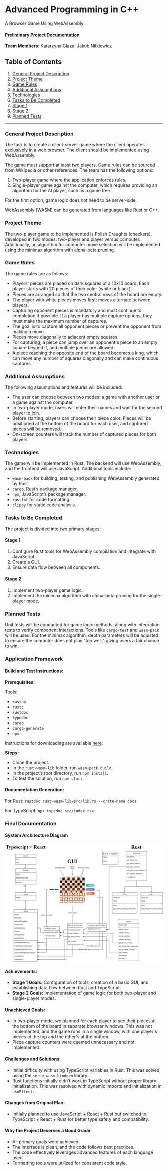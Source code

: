 # Advanced Programming in C++

A Browser Game Using WebAssembly

#### Preliminary Project Documentation

**Team Members**: Katarzyna Glaza, Jakub Nitkiewicz

## Table of Contents
1. [General Project Description](#_Toc138335219)
2. [Project Theme](#_Toc373063069)
3. [Game Rules](#_Toc1065200622)
4. [Additional Assumptions](#_Toc750165419)
5. [Technologies](#_Toc793952479)
6. [Tasks to Be Completed](#_Toc2088189025)
7. [Stage 1](#_Toc2045757164)
8. [Stage 2](#_Toc535475920)
9. [Planned Tests](#_Toc1717203983)

---

### General Project Description

The task is to create a client-server game where the client operates exclusively in a web browser. The client should be implemented using WebAssembly.

The game must support at least two players. Game rules can be sourced from Wikipedia or other references. The team has the following options:
1. Two-player game where the application enforces rules.
2. Single-player game against the computer, which requires providing an algorithm for the AI player, such as a game tree.

For the first option, game logic does not need to be server-side.

WebAssembly (WASM) can be generated from languages like Rust or C++.

### Project Theme

The two-player game to be implemented is Polish Draughts (checkers), developed in two modes: two-player and player versus computer. Additionally, an algorithm for computer move selection will be implemented using the minimax algorithm with alpha-beta pruning.

### Game Rules

The game rules are as follows:
- Players' pieces are placed on dark squares of a 10x10 board. Each player starts with 20 pieces of their color (white or black).
- Pieces are arranged so that the two central rows of the board are empty.
- The player with white pieces moves first; moves alternate between players.
- Capturing opponent pieces is mandatory and must continue to completion if possible. If a player has multiple capture options, they must make the maximum number of captures.
- The goal is to capture all opponent pieces or prevent the opponent from making a move.
- Pieces move diagonally to adjacent empty squares.
- For capturing, a piece can jump over an opponent's piece to an empty square beyond it, and multiple jumps are allowed.
- A piece reaching the opposite end of the board becomes a king, which can move any number of squares diagonally and can make continuous captures.

### Additional Assumptions

The following assumptions and features will be included:
- The user can choose between two modes: a game with another user or a game against the computer.
- In two-player mode, users will enter their names and wait for the second player to join.
- Before starting, players can choose their piece color. Pieces will be positioned at the bottom of the board for each user, and captured pieces will be removed.
- On-screen counters will track the number of captured pieces for both players.

### Technologies

The game will be implemented in Rust. The backend will use WebAssembly, and the frontend will use JavaScript. Additional tools include:
- `wasm-pack` for building, testing, and publishing WebAssembly generated by Rust.
- `cargo`, Rust’s package manager.
- `npm`, JavaScript’s package manager.
- `rustfmt` for code formatting.
- `clippy` for static code analysis.

### Tasks to Be Completed

The project is divided into two primary stages:

#### Stage 1
1. Configure Rust tools for WebAssembly compilation and integrate with JavaScript.
2. Create a GUI.
3. Ensure data flow between all components.

#### Stage 2
1. Implement two-player game logic.
2. Implement the minimax algorithm with alpha-beta pruning for the single-player mode.

### Planned Tests

Unit tests will be conducted for game logic methods, along with integration tests to verify component interactions. Tools like `cargo-test` and `wasm-pack` will be used. For the minimax algorithm, depth parameters will be adjusted to ensure the computer does not play "too well," giving users a fair chance to win.

### Application Framework

#### Build and Test Instructions:

**Prerequisites:**

Tools:
- `rustup`
- `rustc`
- `rustdoc`
- `typedoc`
- `cargo`
- `cargo-generate`
- `npm`

Instructions for downloading are available [here](https://rustwasm.github.io/book/game-of-life/setup.html).

**Steps:**
- Clone the project.
- In the `rust-wasm-lib` folder, run `wasm-pack build`.
- In the project’s root directory, run `npm install`.
- To test the solution, run `npm start`.

#### Documentation Generation:

For Rust:
`rustdoc rust-wasm-lib/src/lib.rs --crate-name docs`

For TypeScript:
`npx typedoc src/index.tsx`

### Final Documentation

#### System Architecture Diagram
![image info](Images/ZPR_diagram_klas.drawio.png)

#### Achievements:
- **Stage 1 Goals:** Configuration of tools, creation of a basic GUI, and establishing data flow between Rust and TypeScript.
- **Stage 2 Goals:** Implementation of game logic for both two-player and single-player modes.

#### Unachieved Goals:
- In two-player mode, we planned for each player to see their pieces at the bottom of the board in separate browser windows. This was not implemented, and the game runs in a single window, with one player's pieces at the top and the other's at the bottom.
- Piece capture counters were deemed unnecessary and not implemented.

#### Challenges and Solutions:
- Initial difficulty with using TypeScript variables in Rust. This was solved using the `serde_wasm_bindgen` library.
- Rust functions initially didn’t work in TypeScript without proper library initialization. This was resolved with dynamic imports and initialization in `useEffect`.

#### Changes from Original Plan:
- Initially planned to use JavaScript + React + Rust but switched to TypeScript + React + Rust for better type safety and compatibility.

#### Why the Project Deserves a Good Grade:
- All primary goals were achieved.
- The interface is clean, and the code follows best practices.
- The code effectively leverages advanced features of each language used.
- Formatting tools were utilized for consistent code style.

